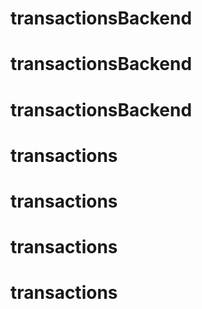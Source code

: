 # transactionsBackend
# transactionsBackend
# transactionsBackend
# transactions
# transactions
# transactions
# transactions
